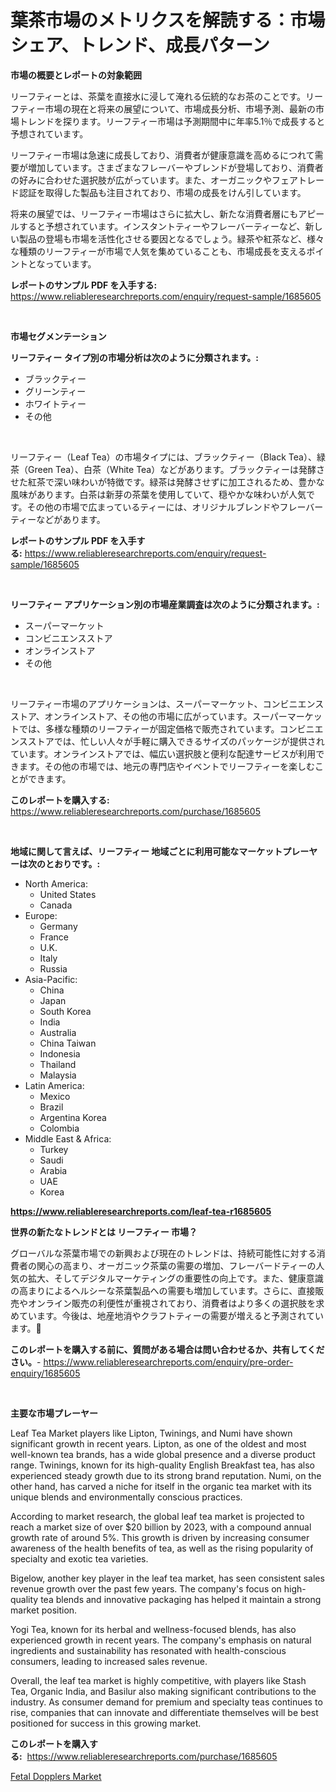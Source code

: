 <p><h1>葉茶市場のメトリクスを解読する：市場シェア、トレンド、成長パターン</h1></p><p><strong>市場の概要とレポートの対象範囲</strong></p>
<p><p>リーフティーとは、茶葉を直接水に浸して淹れる伝統的なお茶のことです。リーフティー市場の現在と将来の展望について、市場成長分析、市場予測、最新の市場トレンドを探ります。リーフティー市場は予測期間中に年率5.1％で成長すると予想されています。</p><p>リーフティー市場は急速に成長しており、消費者が健康意識を高めるにつれて需要が増加しています。さまざまなフレーバーやブレンドが登場しており、消費者の好みに合わせた選択肢が広がっています。また、オーガニックやフェアトレード認証を取得した製品も注目されており、市場の成長をけん引しています。</p><p>将来の展望では、リーフティー市場はさらに拡大し、新たな消費者層にもアピールすると予想されています。インスタントティーやフレーバーティーなど、新しい製品の登場も市場を活性化させる要因となるでしょう。緑茶や紅茶など、様々な種類のリーフティーが市場で人気を集めていることも、市場成長を支えるポイントとなっています。</p></p>
<p><strong>レポートのサンプル PDF を入手する:</strong> <a href="https://www.reliableresearchreports.com/enquiry/request-sample/1685605">https://www.reliableresearchreports.com/enquiry/request-sample/1685605</a></p>
<p>&nbsp;</p>
<p><strong>市場セグメンテーション</strong></p>
<p><strong>リーフティー タイプ別の市場分析は次のように分類されます。:</strong></p>
<p><ul><li>ブラックティー</li><li>グリーンティー</li><li>ホワイトティー</li><li>その他</li></ul></p>
<p>&nbsp;</p>
<p><p>リーフティー（Leaf Tea）の市場タイプには、ブラックティー（Black Tea）、緑茶（Green Tea）、白茶（White Tea）などがあります。ブラックティーは発酵させた紅茶で深い味わいが特徴です。緑茶は発酵させずに加工されるため、豊かな風味があります。白茶は新芽の茶葉を使用していて、穏やかな味わいが人気です。その他の市場で広まっているティーには、オリジナルブレンドやフレーバーティーなどがあります。</p></p>
<p><strong>レポートのサンプル PDF を入手する:</strong>&nbsp;<a href="https://www.reliableresearchreports.com/enquiry/request-sample/1685605">https://www.reliableresearchreports.com/enquiry/request-sample/1685605</a></p>
<p>&nbsp;</p>
<p><strong> リーフティー アプリケーション別の市場産業調査は次のように分類されます。:</strong></p>
<p><ul><li>スーパーマーケット</li><li>コンビニエンスストア</li><li>オンラインストア</li><li>その他</li></ul></p>
<p>&nbsp;</p>
<p><p>リーフティー市場のアプリケーションは、スーパーマーケット、コンビニエンスストア、オンラインストア、その他の市場に広がっています。スーパーマーケットでは、多様な種類のリーフティーが固定価格で販売されています。コンビニエンスストアでは、忙しい人々が手軽に購入できるサイズのパッケージが提供されています。オンラインストアでは、幅広い選択肢と便利な配達サービスが利用できます。その他の市場では、地元の専門店やイベントでリーフティーを楽しむことができます。</p></p>
<p><strong>このレポートを購入する:</strong>&nbsp; <a href="https://www.reliableresearchreports.com/purchase/1685605">https://www.reliableresearchreports.com/purchase/1685605</a></p>
<p>&nbsp;</p>
<p><strong>地域に関して言えば、リーフティー 地域ごとに利用可能なマーケットプレーヤーは次のとおりです。:</strong></p>
<p><ul>
    <li>
        North America:
        <ul>
            <li>United States</li>
            <li>Canada</li>
        </ul>
    </li>
    <li>
        Europe:
        <ul>
            <li>Germany</li>
            <li>France</li>
            <li>U.K.</li>
            <li>Italy</li>
            <li>Russia</li>
        </ul>
    </li>
    <li>
        Asia-Pacific:
        <ul>
            <li>China</li>
            <li>Japan</li>
            <li>South Korea</li>
            <li>India</li>
            <li>Australia</li>
            <li>China Taiwan</li>
            <li>Indonesia</li>
            <li>Thailand</li>
            <li>Malaysia</li>
        </ul>
    </li>
    <li>
        Latin America:
        <ul>
            <li>Mexico</li>
            <li>Brazil</li>
            <li>Argentina Korea</li>
            <li>Colombia</li>
        </ul>
    </li>
    <li>
        Middle East & Africa:
        <ul>
            <li>Turkey</li>
            <li>Saudi</li>
            <li>Arabia</li>
            <li>UAE</li>
            <li>Korea</li>
        </ul>
    </li>
    </ul></p>
<p><strong><a href="https://www.reliableresearchreports.com/leaf-tea-r1685605">https://www.reliableresearchreports.com/leaf-tea-r1685605</a></strong>&nbsp;</p>
<p><strong>世界の新たなトレンドとは リーフティー 市場？</strong></p>
<p><p>グローバルな茶葉市場での新興および現在のトレンドは、持続可能性に対する消費者の関心の高まり、オーガニック茶葉の需要の増加、フレーバードティーの人気の拡大、そしてデジタルマーケティングの重要性の向上です。また、健康意識の高まりによるヘルシーな茶葉製品への需要も増加しています。さらに、直接販売やオンライン販売の利便性が重視されており、消費者はより多くの選択肢を求めています。今後は、地産地消やクラフトティーの需要が増えると予測されています。</p></p>
<p><strong>このレポートを購入する前に、質問がある場合は問い合わせるか、共有してください。</strong>- <a href="https://www.reliableresearchreports.com/enquiry/pre-order-enquiry/1685605">https://www.reliableresearchreports.com/enquiry/pre-order-enquiry/1685605</a></p>
<p>&nbsp;</p>
<p><strong>主要な市場プレーヤー</strong></p>
<p><p>Leaf Tea Market players like Lipton, Twinings, and Numi have shown significant growth in recent years. Lipton, as one of the oldest and most well-known tea brands, has a wide global presence and a diverse product range. Twinings, known for its high-quality English Breakfast tea, has also experienced steady growth due to its strong brand reputation. Numi, on the other hand, has carved a niche for itself in the organic tea market with its unique blends and environmentally conscious practices.</p><p>According to market research, the global leaf tea market is projected to reach a market size of over $20 billion by 2023, with a compound annual growth rate of around 5%. This growth is driven by increasing consumer awareness of the health benefits of tea, as well as the rising popularity of specialty and exotic tea varieties.</p><p>Bigelow, another key player in the leaf tea market, has seen consistent sales revenue growth over the past few years. The company's focus on high-quality tea blends and innovative packaging has helped it maintain a strong market position.</p><p>Yogi Tea, known for its herbal and wellness-focused blends, has also experienced growth in recent years. The company's emphasis on natural ingredients and sustainability has resonated with health-conscious consumers, leading to increased sales revenue.</p><p>Overall, the leaf tea market is highly competitive, with players like Stash Tea, Organic India, and Basilur also making significant contributions to the industry. As consumer demand for premium and specialty teas continues to rise, companies that can innovate and differentiate themselves will be best positioned for success in this growing market.</p></p>
<p><strong>このレポートを購入する:</strong>&nbsp;&nbsp;<a href="https://www.reliableresearchreports.com/purchase/1685605">https://www.reliableresearchreports.com/purchase/1685605</a></p>
<p><p><a href="https://flame-sidecar-702.notion.site/Fetal-Dopplers-Market-Competitive-Analysis-Market-Trends-and-Forecast-to-2031-f5567938070045bab51988fac11f4bc5">Fetal Dopplers Market</a></p></p>